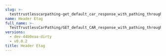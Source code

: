 ```yaml
---
slug: >-
  testtrustlesscarpathing-get_default_car_response_with_pathing_through_unixfs_directory_(format-car)-header_etag
name: Header Etag
full_name: >-
  TestTrustlessCarPathing/GET_default_CAR_response_with_pathing_through_UnixFS_Directory_(format=car)/Header_Etag
versions:
  - dev-44b0eaa-dirty
  - v0.0.2
title: Header Etag
---
```



